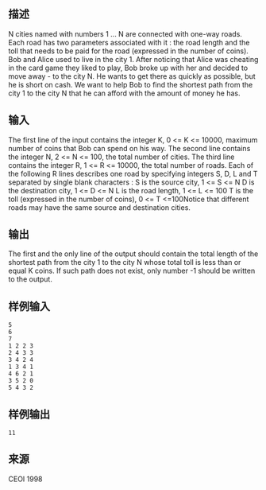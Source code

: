 ## 描述


N cities named with numbers 1 ... N are connected with one-way roads. Each road has two parameters associated with it : the road length and the toll that needs to be paid for the road (expressed in the number of coins). Bob and Alice used to live in the city 1. After noticing that Alice was cheating in the card game they liked to play, Bob broke up with her and decided to move away - to the city N. He wants to get there as quickly as possible, but he is short on cash. We want to help Bob to find the shortest path from the city 1 to the city N that he can afford with the amount of money he has. 

## 输入


The first line of the input contains the integer K, 0 <= K <= 10000, maximum number of coins that Bob can spend on his way. The second line contains the integer N, 2 <= N <= 100, the total number of cities. The third line contains the integer R, 1 <= R <= 10000, the total number of roads. Each of the following R lines describes one road by specifying integers S, D, L and T separated by single blank characters : S is the source city, 1 <= S <= N D is the destination city, 1 <= D <= N L is the road length, 1 <= L <= 100 T is the toll (expressed in the number of coins), 0 <= T <=100Notice that different roads may have the same source and destination cities. 

## 输出


The first and the only line of the output should contain the total length of the shortest path from the city 1 to the city N whose total toll is less than or equal K coins. If such path does not exist, only number -1 should be written to the output. 

## 样例输入


```
5
6
7
1 2 2 3
2 4 3 3
3 4 2 4
1 3 4 1
4 6 2 1
3 5 2 0
5 4 3 2

```


## 样例输出


```
11
```


## 来源


CEOI 1998

